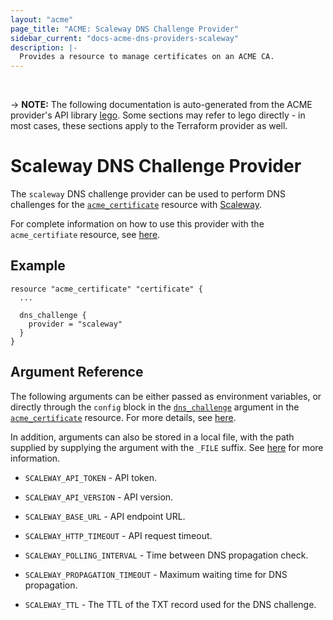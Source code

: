 ```yaml
---
layout: "acme"
page_title: "ACME: Scaleway DNS Challenge Provider"
sidebar_current: "docs-acme-dns-providers-scaleway"
description: |-
  Provides a resource to manage certificates on an ACME CA.
---
```

<br>

-> **NOTE:** The following documentation is auto-generated from the
ACME provider's API library [lego](https://go-acme.github.io/lego/).
Some sections may refer to lego directly - in most cases, these
sections apply to the Terraform provider as well.

# Scaleway DNS Challenge Provider

The `scaleway` DNS challenge provider can be used to perform DNS challenges for
the [`acme_certificate`][resource-acme-certificate] resource with
[Scaleway](https://developers.scaleway.com/).

[resource-acme-certificate]: /docs/providers/acme/r/certificate.html

For complete information on how to use this provider with the `acme_certifiate`
resource, see [here][resource-acme-certificate-dns-challenges].

[resource-acme-certificate-dns-challenges]: /docs/providers/acme/r/certificate.html#using-dns-challenges

## Example

```hcl
resource "acme_certificate" "certificate" {
  ...

  dns_challenge {
    provider = "scaleway"
  }
}
```
## Argument Reference

The following arguments can be either passed as environment variables, or
directly through the `config` block in the
[`dns_challenge`][resource-acme-certificate-dns-challenge-arg] argument in the
[`acme_certificate`][resource-acme-certificate] resource. For more details, see
[here][resource-acme-certificate-dns-challenges].

[resource-acme-certificate-dns-challenge-arg]: /docs/providers/acme/r/certificate.html#dns_challenge

In addition, arguments can also be stored in a local file, with the path
supplied by supplying the argument with the `_FILE` suffix. See
[here][acme-certificate-file-arg-example] for more information.

[acme-certificate-file-arg-example]: /docs/providers/acme/r/certificate.html#using-variable-files-for-provider-arguments

* `SCALEWAY_API_TOKEN` - API token.

* `SCALEWAY_API_VERSION` - API version.
* `SCALEWAY_BASE_URL` - API endpoint URL.
* `SCALEWAY_HTTP_TIMEOUT` - API request timeout.
* `SCALEWAY_POLLING_INTERVAL` - Time between DNS propagation check.
* `SCALEWAY_PROPAGATION_TIMEOUT` - Maximum waiting time for DNS propagation.
* `SCALEWAY_TTL` - The TTL of the TXT record used for the DNS challenge.


